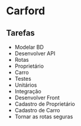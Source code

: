 # Carford

## Tarefas
 - Modelar BD
 - Desenvolver API
  - Rotas
   - Proprietário
   - Carro
 - Testes 
  - Unitários
  - Integração
 - Desenvolver Front
  - Cadastro de Proprietário
  - Cadastro de Carro
 - Tornar as rotas seguras
 